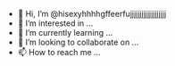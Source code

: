 - 👋 Hi, I’m @hisexyhhhhgffeerfujjjjjjjjjjjjjjjjjjj
- 👀 I’m interested in ...
- 🌱 I’m currently learning ...
- 💞️ I’m looking to collaborate on ...
- 📫 How to reach me ...

<!---
hisexyhhhhgffeerfujjjjjjjjjjjjjjjjjjj/hisexyhhhhgffeerfujjjjjjjjjjjjjjjjjjj is a ✨ special ✨ repository because its `README.md` (this file) appears on your GitHub profile.
You can click the Preview link to take a look at your changes.
--->
